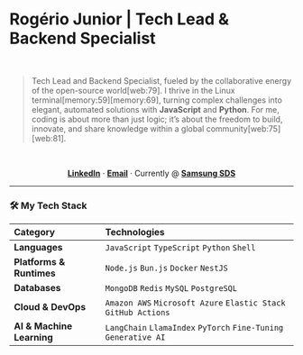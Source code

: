 # Rogério Junior | Tech Lead & Backend Specialist

<br>

> Tech Lead and Backend Specialist, fueled by the collaborative energy of the open-source world[web:79]. I thrive in the Linux terminal[memory:59][memory:69], turning complex challenges into elegant, automated solutions with **JavaScript** and **Python**. For me, coding is about more than just logic; it’s about the freedom to build, innovate, and share knowledge within a global community[web:75][web:81].

<br>

<p align="center">
  <a href="https://www.linkedin.com/in/rogerioqjunior/"><strong>LinkedIn</strong></a> ·
  <a href="mailto:rogerio.junior20@outlook.com"><strong>Email</strong></a> ·
  <span>Currently @ <a href="https://www.linkedin.com/company/samsungsdsla/"><strong>Samsung SDS</strong></a></span>
</p>

---

### 🛠️ My Tech Stack

| Category | Technologies |
| :--- | :--- |
| **Languages** | `JavaScript` `TypeScript` `Python` `Shell` |
| **Platforms & Runtimes** | `Node.js` `Bun.js` `Docker` `NestJS` |
| **Databases** | `MongoDB` `Redis` `MySQL` `PostgreSQL` |
| **Cloud & DevOps** | `Amazon AWS` `Microsoft Azure` `Elastic Stack` `GitHub Actions`|
| **AI & Machine Learning** | `LangChain` `LlamaIndex` `PyTorch` `Fine-Tuning` `Generative AI` |

